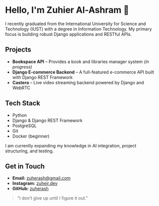 # Hello, I'm Zuhier Al-Ashram 👋

I recently graduated from the International University for Science and Technology (IUST) with a degree in Information Technology. My primary focus is building robust Django applications and RESTful APIs.

## Projects
- **Bookspace API** – Provides a book and libraries manager system *(in progress)*
- **Django E-commerce Backend** – A full-featured e-commerce API built with Django REST Framework
- **Castera** – Live video streaming backend powered by Django and WebRTC

## Tech Stack
- Python
- Django & Django REST Framework
- PostgreSQL
- Git
- Docker (beginner)

I am currently expanding my knowledge in AI integration, project structuring, and testing.

## Get in Touch
- **Email:** zuherash@gmail.com
- **Instagram:** [zuheir.dev](https://instagram.com/zuheir.dev)
- **GitHub:** [zuherash](https://github.com/zuherash)

> "I don’t give up until I figure it out."

<!--
**zuherash/zuherash** is a ✨ _special_ ✨ repository because its `README.md` (this file) appears on your GitHub profile.

Here are some ideas to get you started:

- 🔭 I’m currently working on ...
- 🌱 I’m currently learning ...
- 👯 I’m looking to collaborate on ...
- 🤔 I’m looking for help with ...
- 💬 Ask me about ...
- 📫 How to reach me: ...
- 😄 Pronouns: ...
- ⚡ Fun fact: ...
-->
